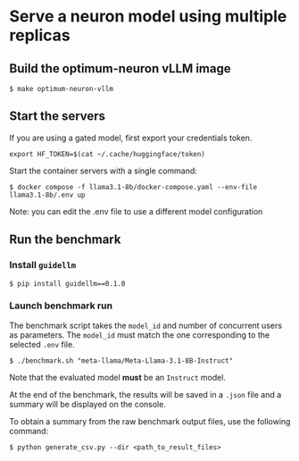 # Serve a neuron model using multiple replicas

## Build the optimum-neuron vLLM image

```shell
$ make optimum-neuron-vllm
```

## Start the servers

If you are using a gated model, first export your credentials token.

```shell
export HF_TOKEN=$(cat ~/.cache/huggingface/token)
```

Start the container servers with a single command:

```shell
$ docker compose -f llama3.1-8b/docker-compose.yaml --env-file llama3.1-8b/.env up
```

Note: you can edit the .env file to use a different model configuration

## Run the benchmark

### Install `guidellm`

```shell
$ pip install guidellm==0.1.0
```

### Launch benchmark run

The benchmark script takes the `model_id` and number of concurrent users as parameters.
The `model_id` must match the one corresponding to the selected `.env` file.

```shell
$ ./benchmark.sh "meta-llama/Meta-Llama-3.1-8B-Instruct"
```

Note that the evaluated model **must** be an `Instruct` model.

At the end of the benchmark, the results will be saved in a `.json` file and a
summary will be displayed on the console.

To obtain a summary from the raw benchmark output files, use the following command:

```shell
$ python generate_csv.py --dir <path_to_result_files>
```
